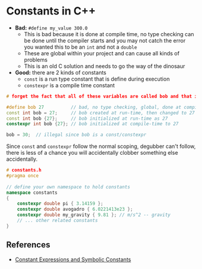 # Constants in C++

- **Bad:** `#define my_value 300.0`
    - This is bad because it is done at compile time, no type checking can be done
    until the compiler starts and you may not catch the error you wanted this to 
    be an `int` and not a `double`
    - These are global within your project and can cause all kinds of problems
    - This is an old C solution and needs to go the way of the dinosaur
- **Good:** there are 2 kinds of constants
    - `const` is a run type constant that is define during execution
    - `constexpr` is a compile time constant
 
```cpp
# forget the fact that all of these variables are called bob and that is an issue!

#define bob 27          // bad, no type checking, global, done at compile-time
const int bob = 27;     // bob created at run-time, then changed to 27
const int bob {27};     // bob initialized at run-time as 27
constexpr int bob {27}; // bob initialized at compile-time to 27

bob = 30;  // illegal since bob is a const/constexpr
```
Since `const` and `constexpr` follow the normal scoping, degubber can't follow, there is less of a 
chance you will accidentally clobber something else accidentally.
 
```cpp
# constants.h
#pragma once
 
// define your own namespace to hold constants
namespace constants
{
    constexpr double pi { 3.14159 };
    constexpr double avogadro { 6.0221413e23 };
    constexpr double my_gravity { 9.81 }; // m/s^2 -- gravity
    // ... other related constants
}
```
 
## References
 
- [Constant Expressions and Symbolic Constants](https://www.learncpp.com/cpp-tutorial/const-constexpr-and-symbolic-constants/)
